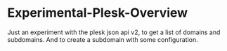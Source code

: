 # Experimental-Plesk-Overview

Just an experiment with the plesk json api v2, to get a list of domains and subdomains. And to create a subdomain with some configuration.
